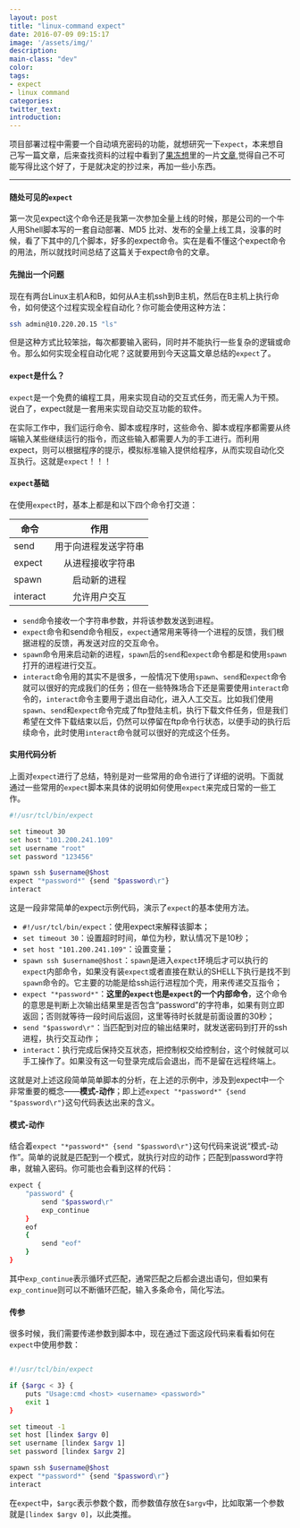 ```yaml
---
layout: post
title: "linux-command expect"
date: 2016-07-09 09:15:17
image: '/assets/img/'
description:
main-class: "dev"
color: 
tags:
- expect
- linux command
categories:
twitter_text:
introduction:
---
```


项目部署过程中需要一个自动填充密码的功能，就想研究一下`expect`，本来想自己写一篇文章，后来查找资料的过程中看到了[果冻想](http://www.jellythink.com/)里的一片[文章](http://www.jellythink.com/archives/1470),觉得自己不可能写得比这个好了，于是就决定的抄过来，再加一些小东西。

----

#### 随处可见的`expect`

第一次见expect这个命令还是我第一次参加全量上线的时候，那是公司的一个牛人用Shell脚本写的一套自动部署、MD5 比对、发布的全量上线工具，没事的时候，看了下其中的几个脚本，好多的expect命令。实在是看不懂这个expect命令的用法，所以就找时间总结了这篇关于expect命令的文章。


#### 先抛出一个问题

现在有两台Linux主机A和B，如何从A主机ssh到B主机，然后在B主机上执行命令，如何使这个过程实现全程自动化？你可能会使用这种方法：

```sh
ssh admin@10.220.20.15 "ls"
```
但是这种方式比较笨拙，每次都要输入密码，同时并不能执行一些复杂的逻辑或命令。那么如何实现全程自动化呢？这就要用到今天这篇文章总结的`expect`了。

#### `expect`是什么？

`expect`是一个免费的编程工具，用来实现自动的交互式任务，而无需人为干预。说白了，expect就是一套用来实现自动交互功能的软件。

在实际工作中，我们运行命令、脚本或程序时，这些命令、脚本或程序都需要从终端输入某些继续运行的指令，而这些输入都需要人为的手工进行。而利用expect，则可以根据程序的提示，模拟标准输入提供给程序，从而实现自动化交互执行。这就是`expect`！！！

#### `expect`基础

在使用`expect`时，基本上都是和以下四个命令打交道：

|     命令           |   作用                |
| ---------         |:---------:            |
|     send          |   用于向进程发送字符串    |
|     expect        |   从进程接收字符串       |
|     spawn         |   启动新的进程          |
|     interact      |   允许用户交互          |

- `send`命令接收一个字符串参数，并将该参数发送到进程。
- `expect`命令和send命令相反，`expect`通常用来等待一个进程的反馈，我们根据进程的反馈，再发送对应的交互命令。
- `spawn`命令用来启动新的进程，`spawn`后的`send`和`expect`命令都是和使用`spawn`打开的进程进行交互。
- `interact`命令用的其实不是很多，一般情况下使用`spawn`、`send`和`expect`命令就可以很好的完成我们的任务；但在一些特殊场合下还是需要使用`interact`命令的，`interact`命令主要用于退出自动化，进入人工交互。比如我们使用`spawn`、`send`和`expect`命令完成了ftp登陆主机，执行下载文件任务，但是我们希望在文件下载结束以后，仍然可以停留在ftp命令行状态，以便手动的执行后续命令，此时使用`interact`命令就可以很好的完成这个任务。

#### 实用代码分析

上面对`expect`进行了总结，特别是对一些常用的命令进行了详细的说明。下面就通过一些常用的`expect`脚本来具体的说明如何使用`expect`来完成日常的一些工作。

```sh
#!/usr/tcl/bin/expect

set timeout 30
set host "101.200.241.109"
set username "root"
set password "123456"

spawn ssh $username@$host
expect "*password*" {send "$password\r"}
interact
```

这是一段非常简单的expect示例代码，演示了`expect`的基本使用方法。

* `#!/usr/tcl/bin/expect`：使用expect来解释该脚本；
* `set timeout 30`：设置超时时间，单位为秒，默认情况下是10秒；
* `set host "101.200.241.109"`：设置变量；
* `spawn ssh $username@$host`：`spawn`是进入`expect`环境后才可以执行的`expect`内部命令，如果没有装`expect`或者直接在默认的SHELL下执行是找不到`spawn`命令的。它主要的功能是给ssh运行进程加个壳，用来传递交互指令；
* `expect "*password*"`：__这里的`expect`也是`expect`的一个内部命令__，这个命令的意思是判断上次输出结果里是否包含“password”的字符串，如果有则立即返回；否则就等待一段时间后返回，这里等待时长就是前面设置的30秒；
* `send "$password\r"`：当匹配到对应的输出结果时，就发送密码到打开的ssh进程，执行交互动作；
* `interact`：执行完成后保持交互状态，把控制权交给控制台，这个时候就可以手工操作了。如果没有这一句登录完成后会退出，而不是留在远程终端上。

这就是对上述这段简单简单脚本的分析，在上述的示例中，涉及到expect中一个非常重要的概念——__模式-动作__；即上述`expect "*password*" {send "$password\r"}`这句代码表达出来的含义。

#### 模式-动作

结合着`expect "*password*" {send "$password\r"}`这句代码来说说“模式-动作”。简单的说就是匹配到一个模式，就执行对应的动作；匹配到password字符串，就输入密码。你可能也会看到这样的代码：

```sh
expect {
    "password" {
        send "$password\r"
        exp_continue
    }
    eof
    {
        send "eof"
    }
}
```
其中`exp_continue`表示循环式匹配，通常匹配之后都会退出语句，但如果有`exp_continue`则可以不断循环匹配，输入多条命令，简化写法。

#### 传参

很多时候，我们需要传递参数到脚本中，现在通过下面这段代码来看看如何在`expect`中使用参数：

```sh

#!/usr/tcl/bin/expect

if {$argc < 3} {
    puts "Usage:cmd <host> <username> <password>"
    exit 1
}

set timeout -1
set host [lindex $argv 0] 
set username [lindex $argv 1]
set password [lindex $argv 2]

spawn ssh $username@$host
expect "*password*" {send "$password\r"}
interact
```

在`expect`中，`$argc`表示参数个数，而参数值存放在`$argv`中，比如取第一个参数就是`[lindex $argv 0]`，以此类推。






